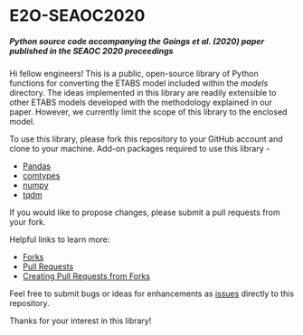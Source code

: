 # E2O-SEAOC2020
##### Python source code accompanying the Goings et al. (2020) paper published in the SEAOC 2020 proceedings

Hi fellow engineers! This is a public, open-source library of Python functions for converting the ETABS model included within the _models_ directory.
The ideas implemented in this library are readily extensible to other ETABS models developed with the methodology explained in our paper. However, we 
currently limit the scope of this library to the enclosed model.

To use this library, please fork this repository to your GitHub account and clone to your machine. Add-on packages required to use this library -
  - [Pandas](https://pandas.pydata.org/pandas-docs/stable/getting_started/install.html)
  - [comtypes](https://pypi.org/project/comtypes/)
  - [numpy](https://numpy.org/install/)
  - [tqdm](https://pypi.org/project/tqdm/)
  
If you would like to propose changes, please submit a pull requests from your fork.

Helpful links to learn more:

  - [Forks](https://docs.github.com/en/github/collaborating-with-issues-and-pull-requests/about-forks)
  - [Pull Requests](https://docs.github.com/en/github/collaborating-with-issues-and-pull-requests/about-pull-requests)
  - [Creating Pull Requests from Forks](https://docs.github.com/en/github/collaborating-with-issues-and-pull-requests/creating-a-pull-request-from-a-fork)
  
Feel free to submit bugs or ideas for enhancements as [issues](https://guides.github.com/features/issues/) directly to this repository.

Thanks for your interest in this library!
